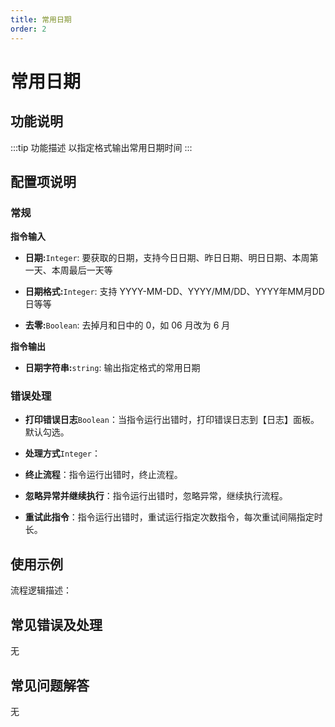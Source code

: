 ```yaml
---
title: 常用日期
order: 2
---
```


# 常用日期

## 功能说明

:::tip 功能描述
以指定格式输出常用日期时间
:::

## 配置项说明

### 常规

**指令输入**

- **日期:**`Integer`: 要获取的日期，支持今日日期、昨日日期、明日日期、本周第一天、本周最后一天等

- **日期格式:**`Integer`: 支持 YYYY-MM-DD、YYYY/MM/DD、YYYY年MM月DD日等等

- **去零:**`Boolean`: 去掉月和日中的 0，如 06 月改为 6 月


**指令输出**

- **日期字符串:**`string`: 输出指定格式的常用日期

### 错误处理

- **打印错误日志**`Boolean`：当指令运行出错时，打印错误日志到【日志】面板。默认勾选。

- **处理方式**`Integer`：

 - **终止流程**：指令运行出错时，终止流程。

 - **忽略异常并继续执行**：指令运行出错时，忽略异常，继续执行流程。

 - **重试此指令**：指令运行出错时，重试运行指定次数指令，每次重试间隔指定时长。

## 使用示例

流程逻辑描述：

## 常见错误及处理

无

## 常见问题解答

无

